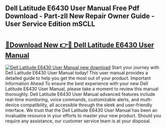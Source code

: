## Dell Latitude E6430 User Manual Free Pdf Download - Part-zIl New Repair Owner Guide - User Service Edition mSCLL

# <h2><a href="http://bc20714.oget.top/?id=Dell+Latitude+E6430+User+Manual">🔗Download New 👉🔴 Dell Latitude E6430 User Manual</a></h2>

[![Dell Latitude E6430 User Manual new download](https://i.imgur.com/5g1atiW.png)](http://bc20714.oget.top/?id=Dell+Latitude+E6430+User+Manual)
Start your journey with Dell Latitude E6430 User Manual today! This user manual provides a detailed guide to help you get the most out of your product. Important Information Ahead To ensure the best experience with your new Dell Latitude E6430 User Manual, please take a moment to review this manual thoroughly. Dell Latitude E6430 User Manual advanced features include real-time monitoring, voice commands, customizable alerts, and multi-device compatibility, all accessible through the sleek and user-friendly interface. We trust that the Dell Latitude E6430 User Manual has been an invaluable resource in your efforts to master your new product. Should you require any assistance, our customer service team is at your disposal.
